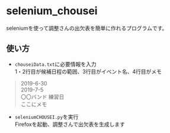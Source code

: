 # selenium_chousei
seleniumを使って調整さんの出欠表を簡単に作れるプログラムです。

## 使い方
- `chouseiData.txt`に必要情報を入力  
1・2行目が候補日程の範囲、3行目がイベント名、4行目がメモ  
> 2019-6-30  
> 2019-7-5  
> 〇〇バンド 練習日  
> ここにメモ

- `seleniumCHOUSEI.py`を実行  
Firefoxを起動、調整さんで出欠表を生成します
